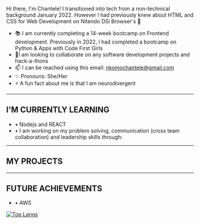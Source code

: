 Hi there, I'm Chantele! I transitioned into tech from a non-technical background January 2022. However l had previously knew about HTML and CSS for Web Development on Nitendo DSi Browser's 👋

- 📚 I am currently completing a 14-week bootcamp on Frontend development. Previously in 2022, l had completed a bootcamp on Python & Apps with Code First Girls 
- 👯I am looking to collaborate on any software development projects and hack-a-thons
- 📫 I can be reached using this email: nkomochantele@gmail.com
- ✨ Pronouns: She/Her
- ⚡ A fun fact about me is that l am neurodivergent

----------------------
I'M CURRENTLY LEARNING 
----------------------

- • Nodejs and REACT
- • I am working on my problem solving, communication (cross team collaboration) and leadership skills through:

----------------------
MY PROJECTS
----------------------



----------------------
FUTURE ACHIEVEMENTS
----------------------

- • AWS


[![Top Langs](https://github-readme-stats.vercel.app/api/top-langs/?username=nkomoo&layout=compact)](https://github.com/nkomoo)
